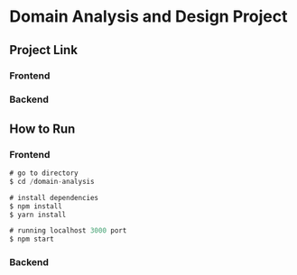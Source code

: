 # Domain Analysis and Design Project

## Project Link

### Frontend

### Backend

## How to Run

### Frontend

```js
# go to directory
$ cd /domain-analysis

# install dependencies
$ npm install
$ yarn install

# running localhost 3000 port
$ npm start

```

### Backend

```js

```
